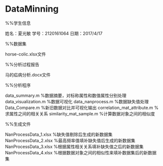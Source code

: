 # DataMinning

%%学生信息

姓名：夏光敏
学号：2120161064
日期：2017/4/17


%%数据集

horse-colic.xlsx文件


%%分析过程报告

马的疝病分析.docx文件


%%分析程序

data_summary.m               %数据摘要，对标称属性和数值属性分别处理
data_visualization.m         %数据可视化
data_nanprocess.m            %数据缺失值处理
Data_Compare.m               %新旧数据对比并可视化输出
correlation_mat_attribute.m  %求属性之间的相关关系
similarity_mat_sample.m      %计算数据对象之间的相似度


%%生成文件


NanProcessData_1.xlsx  %缺失值剔除后生成的新数据集
NanProcessData_2.xlsx  %最高频率值填补缺失值后生成的新数据集
NanProcessData_3.xlsx  %根据属性相关关系填补缺失值之后的新数据集
NanProcessData_4.xlsx  %根据数据对象之间的相似性来填补数据集后的新数据集


